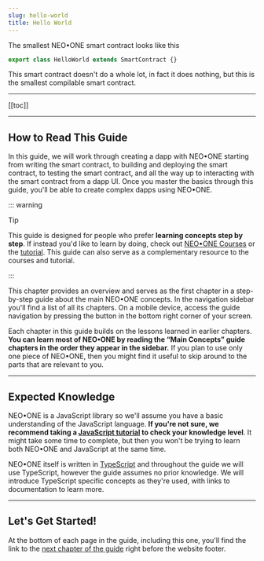 ```yaml
---
slug: hello-world
title: Hello World
---
```


The smallest NEO•ONE smart contract looks like this

```typescript
export class HelloWorld extends SmartContract {}
```

This smart contract doesn't do a whole lot, in fact it does nothing, but this is the smallest compilable smart contract.

---

[[toc]]

---

## How to Read This Guide

In this guide, we will work through creating a dapp with NEO•ONE starting from writing the smart contract, to building and deploying the smart contract, to testing the smart contract, and all the way up to interacting with the smart contract from a dapp UI. Once you master the basics through this guide, you'll be able to create complex dapps using NEO•ONE.

::: warning

Tip

This guide is designed for people who prefer **learning concepts step by step**. If instead you'd like to learn by doing, check out [NEO•ONE Courses](/course) or the [tutorial](/tutorial). This guide can also serve as a complementary resource to the courses and tutorial.

:::

This chapter provides an overview and serves as the first chapter in a step-by-step guide about the main NEO•ONE concepts. In the navigation sidebar you'll find a list of all its chapters. On a mobile device, access the guide navigation by pressing the button in the bottom right corner of your screen.

Each chapter in this guide builds on the lessons learned in earlier chapters. **You can learn most of NEO•ONE by reading the “Main Concepts” guide chapters in the order they appear in the sidebar.** If you plan to use only one piece of NEO•ONE, then you might find it useful to skip around to the parts that are relevant to you.

---

## Expected Knowledge

NEO•ONE is a JavaScript library so we'll assume you have a basic understanding of the JavaScript language. **If you're not sure, we recommend taking a [JavaScript tutorial](https://developer.mozilla.org/en-US/docs/Web/JavaScript/A_re-introduction_to_JavaScript) to check your knowledge level**. It might take some time to complete, but then you won't be trying to learn both NEO•ONE and JavaScript at the same time.

NEO•ONE itself is written in [TypeScript](http://www.typescriptlang.org/) and throughout the guide we will use TypeScript, however the guide assumes no prior knowledge. We will introduce TypeScript specific concepts as they're used, with links to documentation to learn more.

---

## Let's Get Started!

At the bottom of each page in the guide, including this one, you'll find the link to the [next chapter of the guide](/docs/blockchain-basics) right before the website footer.
